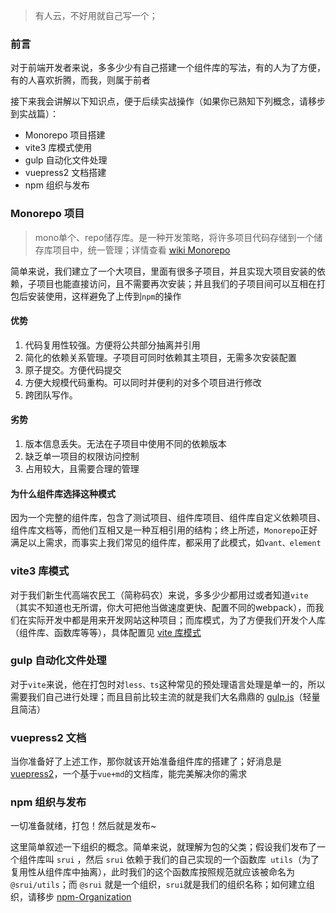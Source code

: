 > 有人云，不好用就自己写一个；

### 前言

对于前端开发者来说，多多少少有自己搭建一个组件库的写法，有的人为了方便，有的人喜欢折腾，而我，则属于前者

接下来我会讲解以下知识点，便于后续实战操作（如果你已熟知下列概念，请移步到实战篇）：

- Monorepo 项目搭建
- vite3 库模式使用
- gulp 自动化文件处理
- vuepress2 文档搭建
- npm 组织与发布

### Monorepo 项目

> mono单个、repo储存库。是一种开发策略，将许多项目代码存储到一个储存库项目中，统一管理；详情查看 [wiki Monorepo](https://en.wikipedia.org/wiki/Monorepo)

简单来说，我们建立了一个大项目，里面有很多子项目，并且实现大项目安装的依赖，子项目也能直接访问，且不需要再次安装；并且我们的子项目间可以互相在打包后安装使用，这样避免了上传到`npm`的操作

#### 优势

1. 代码复用性较强。方便将公共部分抽离并引用
2. 简化的依赖关系管理。子项目可同时依赖其主项目，无需多次安装配置
3. 原子提交。方便代码提交
4. 方便大规模代码重构。可以同时并便利的对多个项目进行修改
5. 跨团队写作。

#### 劣势

1. 版本信息丢失。无法在子项目中使用不同的依赖版本
2. 缺乏单一项目的权限访问控制
3. 占用较大，且需要合理的管理

#### 为什么组件库选择这种模式

因为一个完整的组件库，包含了测试项目、组件库项目、组件库自定义依赖项目、组件库文档等，而他们互相又是一种互相引用的结构；终上所述，`Monorepo`正好满足以上需求，而事实上我们常见的组件库，都采用了此模式，如`vant、element`



### vite3 库模式

对于我们新生代高端农民工（简称码农）来说，多多少少都用过或者知道`vite`（其实不知道也无所谓，你大可把他当做速度更快、配置不同的webpack），而我们在实际开发中都是用来开发网站这种项目；而库模式，为了方便我们开发个人库（组件库、函数库等等），具体配置见 [vite 库模式](https://cn.vitejs.dev/guide/build.html#library-mode)



### gulp 自动化文件处理

对于`vite`来说，他在打包时对`less、ts`这种常见的预处理语言处理是单一的，所以需要我们自己进行处理；而且目前比较主流的就是我们大名鼎鼎的 [gulp.js](https://www.gulpjs.com.cn/)（轻量且简洁）



### vuepress2 文档

当你准备好了上述工作，那你就该开始准备组件库的搭建了；好消息是 [vuepress2](https://vuepress.vuejs.org/zh/)，一个基于`vue+md`的文档库，能完美解决你的需求



### npm 组织与发布

一切准备就绪，打包！然后就是发布~

这里简单叙述一下组织的概念。简单来说，就理解为包的父类；假设我们发布了一个组件库叫 `srui` ，然后 `srui` 依赖于我们的自己实现的一个函数库` utils`（为了复用性从组件库中抽离），此时我们的这个函数库按照规范就应该被命名为 `@srui/utils`；而 `@srui` 就是一个组织，`srui`就是我们的组织名称；如何建立组织，请移步 [npm-Organization](https://www.npmjs.com/org/create)